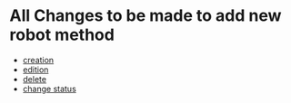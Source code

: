 # All Changes to be made to add new robot method

- [creation](./actions/creation-of-a-todo.html)
- [edition](./actions/edition-of-a-todo.html)
- [delete](./actions/delete-a-todo.html)
- [change status](./actions/update-the-status-of-a-todo.html)
